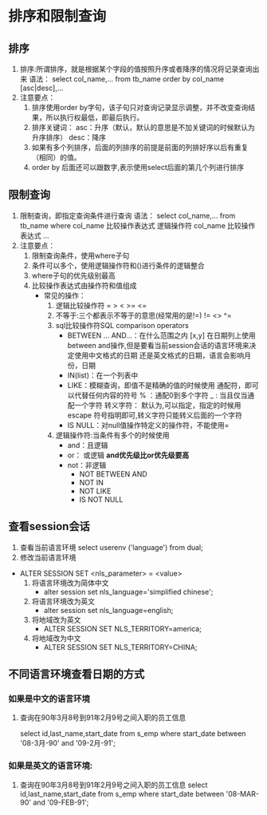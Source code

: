 # 排序和限制查询
## 排序
1. 排序:所谓排序，就是根据某个字段的值按照升序或者降序的情况将记录查询出来
		语法：
		select col_name,... from tb_name order by col_name [asc|desc],...
2. 注意要点：
	1. 排序使用order by字句，该子句只对查询记录显示调整，并不改变查询结果，所以执行权最低，即最后执行。
	2. 排序关键词：
		asc：升序（默认，默认的意思是不加关键词的时候默认为升序排序）
		desc：降序
	3. 如果有多个列排序，后面的列排序的前提是前面的列排好序以后有重复（相同）的值。
	4. order by 后面还可以跟数字,表示使用select后面的第几个列进行排序

## 限制查询
1. 限制查询，即指定查询条件进行查询
	语法：
	select col_name,... from tb_name where col_name 比较操作表达式 逻辑操作符 col_name 比较操作表达式  ...
2. 注意要点：
	1. 限制查询条件，使用where子句
	2. 条件可以多个，使用逻辑操作符和()进行条件的逻辑整合
	3. where子句的优先级别最高
	4. 比较操作表达式由操作符和值组成
		* 常见的操作：
		   	1. 逻辑比较操作符
				=  >  <  >=  <=
		   	2. 不等于:三个都表示不等于的意思(经常用的是!=)
				!=   <>   ^=
			3. sql比较操作符SQL comparison operators
			  	* BETWEEN ... AND...：在什么范围之内 [x,y]
			  		在日期列上使用between and操作,但是要看当前session会话的语言环境来决定使用中文格式的日期
			  		还是英文格式的日期，语言会影响月份，日期
				* IN(list)：在一个列表中
				* LIKE：模糊查询，即值不是精确的值的时候使用
					通配符，即可以代替任何内容的符号
						% ：通配0到多个字符
						_ : 当且仅当通配一个字符
					转义字符：
						默认为\,可以指定，指定的时候用escape 符号指明即可,转义字符只能转义后面的一个字符
			    * IS NULL：对null值操作特定义的操作符，不能使用=
			4. 逻辑操作符:当条件有多个的时候使用
				* and：且逻辑
				* or： 或逻辑
		                 **and优先级比or优先级要高**
				* not：非逻辑
		  			* NOT BETWEEN AND
		            * NOT IN
		            * NOT LIKE
		       		* IS NOT NULL

## 查看session会话
1. 查看当前语言环境
	select userenv ('language') from dual;
2. 修改当前语言环境
* ALTER SESSION SET <nls_parameter> = \<value>
	1. 将语言环境改为简体中文
		* alter session set nls_language='simplified chinese';
	2. 将语言环境改为英文
		* alter session set nls_language=english;
	3. 将地域改为英文
		* ALTER SESSION SET NLS_TERRITORY=america;
	4. 将地域改为中文
		* ALTER SESSION SET NLS_TERRITORY=CHINA;


## 不同语言环境查看日期的方式
### 如果是中文的语言环境
1. 查询在90年3月8号到91年2月9号之间入职的员工信息

	select id,last_name,start_date from s_emp where start_date between '08-3月-90' and '09-2月-91';
	
### 如果是英文的语言环境:
1. 查询在90年3月8号到91年2月9号之间入职的员工信息
	select id,last_name,start_date from s_emp where start_date between '08-MAR-90' and '09-FEB-91';



	
